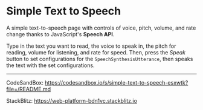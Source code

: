 # Simple Text to Speech

A simple text-to-speech page with controls of voice, pitch, volume, and rate change thanks to JavaScript's **Speech API**.

Type in the text you want to read, the voice to speak in, the pitch for reading, volume for listening, and rate for speed.
Then, press the _Speak_ button to set configurations for the `SpeechSynthesisUtterance`, then speaks the text with the set configurations.

---

CodeSandBox: https://codesandbox.io/s/simple-text-to-speech-esxwtk?file=/README.md

StackBlitz: https://web-platform-bdn1vc.stackblitz.io
